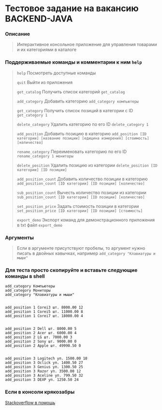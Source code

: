 # Тестовое задание на вакансию BACKEND-JAVA

### Описание
> Интерактивное консольное приложение для управления товарами и их категориями в каталоге

### Поддерживаемые команды и комментарии к ним `help`

> `help` Посмотреть доступные команды
> 
> `quit` Выйти из приложения
> 
> `get_catalog` Получить список категорий `get_catalog`
> 
> `add_category` Добавить категорию `add_category компьютеры`
> 
> `get_category` Получить список позиций в категории с ID `get_category 1`
> 
> `delete_category` Удалить категорию по его ID `delete_category 1`
> 
> `add_position` Добавить позицию в категорию `add_position [ID категории] [название позиции] [едицина измерения] [стоимость] [количество]`
> 
> `rename_category` Переименовать категорию по его ID `rename_category 1 мониторы`
> 
> `delete_position` Удалить позицию из категории `delete_position [ID категории] [ID позиции]`
> 
> `add_position_count` Добавить количество позиции в категорию `add_position_count [ID категории] [ID позиции] [количество]`
> 
> `sub_position_count` Вычесть количество позиции из категории `sub_position_count [ID категории] [ID позиции] [количество]`
> 
> `set_position_price` Задать стоимость позиции в категории `set_position_price [ID категории] [ID позиции] [стоимость]`
> 
> `export_demo` Экспорт команд для демонстрационного приложения в txt файл `export_demo`

### Аргументы
> Если в аргументе присутствуют пробелы, то аргумент нужно писать в двойных кавычках, например `add_category "Клавиатуры и мыши"` 

### Для теста просто скопируйте и вставьте следующие команды в shell

    add_category Компьютеры
    add_category Мониторы
    add_category "Клавиатуры и мыши"


    add_position 1 Corei3 шт. 8000.00 12
    add_position 1 Corei5 шт. 11000.00 8
    add_position 1 Corei7 шт. 18000.00 4


    add_position 2 Dell шт. 8000.00 5
    add_position 2 Acer шт. 6000.00 4
    add_position 2 LG шт. 7000.00 3
    add_position 2 Sony шт. 9000.00 0
    add_position 2 Apple шт. 49990.50 0


    add_position 3 Logitech уп. 1500.00 10
    add_position 3 Oclick уп. 1400.50 27
    add_position 3 Genius уп. 1300.50 25
    add_position 3 Razor уп. 3500.00 12
    add_position 3 Aceline уп. 799.50 32
    add_position 3 DEXP уп. 1250.50 24

### Если в консоли крякозабры
[Stackoverflow в помощь](https://ru.stackoverflow.com/questions/1258031/%D0%9D%D0%B5-%D0%BE%D1%82%D0%BE%D0%B1%D1%80%D0%B0%D0%B6%D0%B0%D0%B5%D1%82%D1%81%D1%8F-%D0%BA%D0%B8%D1%80%D0%B8%D0%BB%D0%B8%D1%86%D0%B0-%D0%B2-%D0%BA%D0%BE%D0%BD%D1%81%D0%BE%D0%BB%D0%B8)